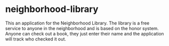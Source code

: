 # neighborhood-library
This an application for the Neighborhood Library. The library is a free service to anyone in the neighborhood and is based on the honor system. Anyone can check out a book, they just enter their name and the application will track who checked it out.
